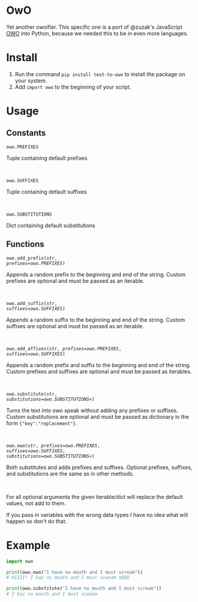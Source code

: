 # OwO

Yet another owoifier. This specific one is a port of @zuzak's JavaScript [OWO](https://github.com/zuzak/owo) into Python, because we needed this to be in even more languages.

# Install

1.  Run the command `pip install text-to-owo` to install the package on your system.
2.  Add `import owo` to the beginning of your script.

# Usage

## Constants

<code>owo.PREFIXES</code>

Tuple containing default prefixes

<br/>

<code>owo.SUFFIXES</code>

Tuple containing default suffixes

<br/>

<code>owo.SUBSTITUTIONS</code>

Dict containing default substitutions


## Functions

<code>owo.add_prefix(*str*, *prefixes=owo.PREFIXES*)</code>

Appends a random prefix to the beginning and end of the string.
Custom prefixes are optional and must be passed as an iterable.

<br/>

<code>owo.add_suffix(*str*, *suffixes=owo.SUFFIXES*)</code>

Appends a random suffix to the beginning and end of the string.
Custom suffixes are optional and must be passed as an iterable.

<br/>

<code>owo.add_affixes(*str*, *prefixes=owo.PREFIXES*, *suffixes=owo.SUFFIXES*)</code>

Appends a random prefix and suffix to the beginning and end of the string.
Custom prefixes and suffixes are optional and must be passed as iterables.

<br/>

<code>owo.substitute(*str*, *substitutions=owo.SUBSTITUTIONS<*)</code>

Turns the text into owo speak without adding any prefixes or suffixes.
Custom substitutions are optional and must be passed as dictionary in the form `{"key":"replacement"}`.

<br/>

<code>owo.owo(*str*, *prefixes=owo.PREFIXES*, *suffixes=owo.SUFFIXES*, *substitutions=owo.SUBSTITUTIONS<*)</code>

Both substitutes and adds prefixes and suffixes.
Optional prefixes, suffixes, and substitutions are the same as in other methods.

<br/>

For all optional arguments the given iterable/dict will replace the default values, not add to them.

If you pass in variables with the wrong data types I have no idea what will happen so don't do that.

# Example

```python
import owo

print(owo.owo("I have no mouth and I must scream"))
# HIIII! I haz nu mouth and I must scweam XDDD

print(owo.substitute("I have no mouth and I must scream"))
# I haz nu mouth and I must scweam
```
